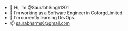 - 👋 Hi, I’m @SaurabhSingh1201
- 👀 I’m working as a Software Engineer in CoforgeLimited.
- 🌱 I’m currently learning DevOps.
- 📫 saurabhsrms0@gmail.com

<!---
SaurabhSingh1201/SaurabhSingh1201 is a ✨ special ✨ repository because its `README.md` (this file) appears on your GitHub profile.
You can click the Preview link to take a look at your changes.
--->
